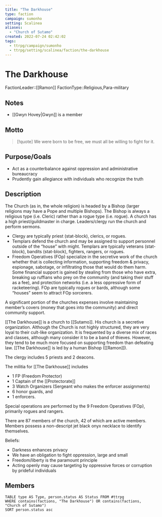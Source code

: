 ```yaml
---
title: "The Darkhouse"
type: faction
campaign: sumonho
setting: Scalinea
aliases:
  - "Church of Sutamo"
created: 2022-07-24 02:42:02
tags:
  - ttrpg/campaign/sumonho
  - ttrpg/setting/scalinea/faction/the-darkhouse
---
```


# The Darkhouse

FactionLeader::[[Ramon]]
FactionType::Religious,Para-military

## Notes

- [[Gwyn Hovey|Gwyn]] is a member

## Motto

>[!quote]
>We were born to be free, we must all be willing to fight for it.

## Purpose/Goals

-  Act as a counterbalance against oppression and administrative bureaucracy
- Prudently gain allegiance with individuals who recognize the truth

## Description

The Church (as in, the whole religion) is headed by a Bishop (larger religions may have a Pope and multiple Bishops). The Bishop is always a religious type (i.e. Cleric) rather than a rogue type (i.e. rogue). A church has a high priest/guildmaster in charge. Leaders/clergy run the church and perform sermons.

- Clergy are typically priest (stat-block), clerics, or rogues. 
- Templars defend the church and may be assigned to support personnel outside of the “house” with might. Templars are typically veterans (stat-block), bandits (stat-block), fighters, rangers, or rogues. 
- Freedom Operatives (FOp) specialize in the secretive work of the church whether that is collecting information, supporting freedom & privacy, espionage, sabotage, or infiltrating those that would do them harm. Some financial support is gained by stealing from those who have extra, breaking up ruffians who prey on the community (and taking their stuff as a fee), and protection networks (i.e. a less oppressive form of racketeering). FOp are typically rogues or bards, although some “houses” seem to attract FOp sorcerers. 

A significant portion of the churches expenses involve maintaining member’s covers (money that goes into the community) and direct community support. 

[[The Darkhouse]] is a church to [[Sutamo]]. His church is a secretive organization. Although the Church is not highly structured, they are very loyal to their cult-like organization. It is frequented by a diverse mix of races and classes, although many consider it to be a band of thieves. However, they tend to be much more focused on supporting freedom than defeating law. [[The Darkhouse]] is led by a human Bishop ([[Ramon]]). 

The clergy includes 5 priests and 2 deacons. 

The militia for [[The Darkhouse]] includes

- 1 FP (Freedom Protector) 
- 1 Captain of the [[Protectorate]]
- 3 Watch Organizers (Sergeant who makes the enforcer assignments)
- 6 honor guards, and 
- 1 enforcers. 

Special operations are performed by the 9 Freedom Operatives (FOp), primarily rogues and rangers. 

There are 87 members of the church, 42 of which are active members. Members possess a non-descript jet black onyx necklace to identify themselves.

Beliefs: 
- Darkness enhances privacy 
- We have an obligation to fight oppression, large and small 
- Freedom/liberty is the paramount principle 
- Acting openly may cause targeting by oppressive forces or corruption by prideful individuals 

## Members

```dataview
TABLE type AS Type, person.status AS Status FROM #ttrpg
WHERE contains(factions, "The Darkhouse") OR contains(factions, "Church of Sutamo")
SORT person.status asc
```

